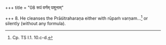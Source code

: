 +++
title = "08 रूपं वर्णम् पशूनाम्"

+++
8. He cleanses the Prāśitraharaṇa either with rūpaṁ varṇam...[^1] or silently (without any formula).  

[^1]: Cp. TS I.1. 10.c-d.
